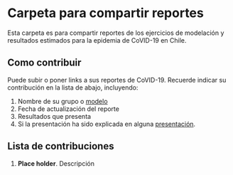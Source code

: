 # Carpeta para compartir reportes

Esta carpeta es para compartir reportes de los ejercicios de modelación y resultados estimados para la epidemia de CoVID-19 en Chile.
 
## Como contribuir

Puede subir o poner links a sus reportes de CoVID-19. Recuerde indicar su contribución en la lista de abajo, incluyendo:

 1. Nombre de su grupo o [modelo](modelos/)
 2. Fecha de actualización del reporte
 3. Resultados que presenta
 4. Si la presentación ha sido explicada en alguna [presentación](presentaciones/).

## Lista de contribuciones

 1. **Place holder**. Descripción

